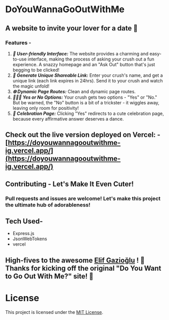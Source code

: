 # DoYouWannaGoOutWithMe
## A website to invite your lover for a date 🥰 

### Features - 
1. ***💖 User-friendly Interface:*** The website provides a charming and easy-to-use interface, making the process of asking your crush out a fun experience. A snazzy homepage and an "Ask Out" button that's just begging to be clicked! 
2. ***🔗 Generate Unique Shareable Link:***  Enter your crush's name, and get a unique link (each link expires in 24hrs). Send it to your crush and watch the magic unfold!
3. ***🌐 Dynamic Page Routes:*** Clean and dynamic page routes.
4. ***🙅🏻‍♀️ Yes or No Options:*** Your crush gets two options - "Yes" or "No." But be warned, the "No" button is a bit of a trickster - it wiggles away, leaving only room for positivity!
6. ***🥳 Celebration Page:*** Clicking "Yes" redirects to a cute celebration page, because every affirmative answer deserves a dance.

## Check out the live version deployed on Vercel: - [https://doyouwannagooutwithme-ig.vercel.app/](https://doyouwannagooutwithme-ig.vercel.app/)

## Contributing - Let's Make It Even Cuter!
### Pull requests and issues are welcome! Let's make this project the ultimate hub of adorableness!

## Tech Used-
- Express.js 
- JsonWebTokens
- vercel

## High-fives to the awesome [Elif Gazioğlu](https://github.com/elifgazioglu) ! 🚀 Thanks for kicking off the original "Do You Want to Go Out With Me?" site! 🎉 

# License
This project is licensed under the [MIT License](https://github.com/ishaangupta-YB/doyouwannagooutwithme/blob/main/LICENSE).
